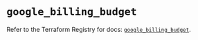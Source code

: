 # `google_billing_budget`

Refer to the Terraform Registry for docs: [`google_billing_budget`](https://registry.terraform.io/providers/hashicorp/google/6.29.0/docs/resources/billing_budget).

